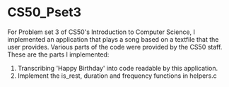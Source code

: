 # CS50_Pset3
For Problem set 3 of CS50's Introduction to Computer Science, I implemented an application that plays a song based on a textfile that the user provides.
Various parts of the code were provided by the CS50 staff. These are the parts I implemented:
1. Transcribing 'Happy Birthday' into code readable by this application.
2. Implement the is_rest, duration and frequency functions in helpers.c
